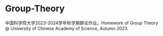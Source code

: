 # Group-Theory
中国科学院大学2023-2024学年秋学期群论作业。Homework of Group Theory @ University of Chinese Academy of Science, Autumn 2023.
